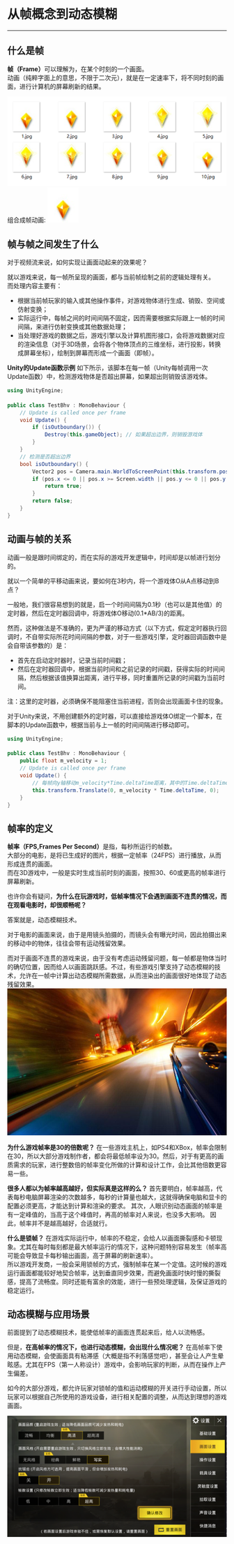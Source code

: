 # 从帧概念到动态模糊

----

## 什么是帧
<strong>帧（Frame）</strong>可以理解为，在某个时刻的一个画面。  
动画（纯粹字面上的意思，不限于二次元），就是在一定速率下，将不同时刻的画面，进行计算机的屏幕刷新的结果。

![帧动画的每帧图片](./img/frame_images.png)
组合成帧动画:
![帧动画](./img/frame_anim.gif)   


## 帧与帧之间发生了什么
对于视频流来说，如何实现让画面动起来的效果呢？  

就以游戏来说，每一帧所呈现的画面，都与当前帧绘制之前的逻辑处理有关。  
而处理内容主要有：
  * 根据当前帧玩家的输入或其他操作事件，对游戏物体进行生成、销毁、空间或仿射变换；
  * 实际运行中，每帧之间的时间间隔不固定，因而需要根据实际跟上一帧的时间间隔，来进行仿射变换或其他数据处理；
  * 当处理好游戏的数据之后，游戏引擎以及计算机图形接口，会将游戏数据对应的渲染信息（对于3D场景，会将各个物体顶点的三维坐标，进行投影，转换成屏幕坐标），绘制到屏幕而形成一个画面（即帧）。

**Unity的Update函数示例**
如下所示，该脚本在每一帧（Unity每帧调用一次Update函数）中，检测游戏物体是否超出屏幕，如果超出则销毁该游戏体。  
```csharp
using UnityEngine;

public class TestBhv : MonoBehaviour {
    // Update is called once per frame
    void Update() {
        if (isOutboundary()) {
            Destroy(this.gameObject); // 如果超出边界，则销毁游戏体
        }
    }
    // 检测是否超出边界
    bool isOutboundary() {
        Vector2 pos = Camera.main.WorldToScreenPoint(this.transform.position);
        if (pos.x <= 0 || pos.x >= Screen.width || pos.y <= 0 || pos.y >= Screen.height) {
            return true;
        }
        return false;
    }
}
```


## 动画与帧的关系
动画一般是跟时间绑定的，而在实际的游戏开发逻辑中，时间却是以帧进行划分的。  

就以一个简单的平移动画来说，要如何在3秒内，将一个游戏体O从A点移动到B点？

一般地，我们很容易想到的就是，启一个时间间隔为0.1秒（也可以是其他值）的定时器，然后在定时器回调中，将游戏体O移动(0.1*AB/3)的距离。  

然而，这种做法是不准确的，更为严谨的移动方式（以下方式，假定定时器执行回调时，不自带实际所花时间间隔的参数，对于一些游戏引擎，定时器回调函数中是会自带该参数的）是：
  * 首先在启动定时器时，记录当前时间戳；
  * 然后在定时器回调中，根据当前时间和之前记录的时间戳，获得实际的时间间隔，然后根据该值换算出距离，进行平移，同时重置所记录的时间戳为当前时间。

注：这里的定时器，必须确保不能阻塞住当前进程，否则会出现画面卡住的现象。

对于Unity来说，不用创建额外的定时器，可以直接给游戏体O绑定一个脚本，在脚本的Update函数中，根据当前与上一帧的时间间隔进行移动即可。
```csharp
using UnityEngine;

public class TestBhv : MonoBehaviour {
    public float m_velocity = 1;
    // Update is called once per frame
    void Update() {
        // 每帧向y轴移动m_velocity*Time.deltaTime距离，其中的Time.deltaTime为距离上一帧的时间间隔
        this.transform.Translate(0, m_velocity * Time.deltaTime, 0);
    }
}
```


## 帧率的定义
<strong>帧率（FPS,Frames Per Second）</strong>是指，每秒所运行的帧数。  
大部分的电影，是将已生成好的图片，根据一定帧率（24FPS）进行播放，从而形成连贯的画面。  
而在3D游戏中，一般是实时生成当前时刻的画面，按照30、60或更高的帧率进行屏幕刷新。  

也许你会有疑问，**为什么在玩游戏时，低帧率情况下会遇到画面不连贯的情况，而在观看电影时，却很顺畅呢？**

答案就是，动态模糊技术。

对于电影的画面来说，由于是用镜头拍摄的，而镜头会有曝光时间，因此拍摄出来的移动中的物体，往往会带有运动残留效果。  

而对于画面不连贯的游戏来说，由于没有考虑运动残留问题，每一帧都是物体当时的确切位置，因而给人以画面跳跃感。不过，有些游戏引擎支持了动态模糊的技术，允许在一帧中计算出动态模糊所需数据，从而渲染出的画面很好地体现了动态残留效果。
![动态模糊](./img/motion_blur.jpg)

**为什么游戏帧率是30的倍数呢？**
在一些游戏主机上，如PS4和XBox，帧率会限制在30，所以大部分游戏制作者，都会将最低帧率设为30。然后，对于有更高的画质需求的玩家，进行整数倍的帧率变化所做的计算和设计工作，会比其他倍数更容易一些。  

**很多人都以为帧率越高越好，但实际真是这样的么？**
首先要明白，帧率越高，代表每秒电脑屏幕渲染的次数越多，每秒的计算量也越大，这就得确保电脑和显卡的配置必须更高，才能达到计算和渲染的要求。
其次，人眼识别动态画面的帧率是有一定峰值的，当高于这个峰值时，再高的帧率对人来说，也没多大影响。
因此，帧率并不是越高越好，合适就行。

**什么是锁帧？**
在游戏实际运行中，帧率的不稳定，会给人以画面撕裂感和卡顿现象。尤其在每时每刻都是最大帧率运行的情况下，这种问题特别容易发生（帧率高可能会导致显卡每秒输出画面，高于屏幕的刷新速率）。  
所以游戏开发商，一般会采用锁帧的方式，强制帧率在某一个定值。这时候的游戏运行画面都能较好地契合帧率，达到垂直同步效果，而避免画面时快时慢的撕裂感，提高了流畅度。同时还能有富余的效能，进行一些预处理逻辑，及保证游戏的稳定运行。


## 动态模糊与应用场景
前面提到了动态模糊技术，能使低帧率的画面连贯起来后，给人以流畅感。  

但是，**在高帧率的情况下，也进行动态模糊，会出现什么情况呢？**
在高帧率下使用动态模糊，会使画面具有粘滞感（大概是指不利落感觉吧），甚至会让人产生晕眩感。尤其在FPS（第一人称设计）游戏中，会影响玩家的判断，从而在操作上产生偏差。  

如今的大部分游戏，都允许玩家对锁帧的值和运动模糊的开关进行手动设置，所以玩家可以根据自己所使用的游戏设备，进行相关配置的调整，从而达到理想的游戏画面。  

![画质配置](./img/frame_setting.png)
